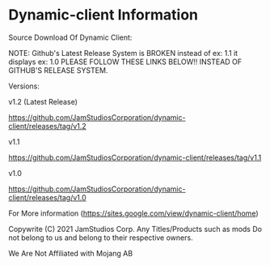 # Dynamic-client Information
Source Download Of Dynamic Client:

NOTE: Github's Latest Release System is BROKEN instead of ex: 1.1 it displays ex: 1.0 PLEASE FOLLOW THESE LINKS BELOW!! INSTEAD OF GITHUB'S RELEASE SYSTEM.

Versions:

v1.2 (Latest Release)

https://github.com/JamStudiosCorporation/dynamic-client/releases/tag/v1.2

v1.1

https://github.com/JamStudiosCorporation/dynamic-client/releases/tag/v1.1

v1.0

https://github.com/JamStudiosCorporation/dynamic-client/releases/tag/v1.0

For More information (https://sites.google.com/view/dynamic-client/home)

Copywrite (C) 2021 JamStudios Corp.
Any Titles/Products such as mods Do not belong to us and belong to their respective owners.

We Are Not Affiliated with Mojang AB
